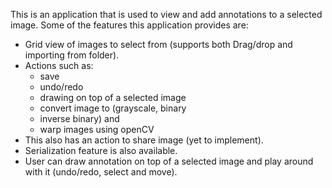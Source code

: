 This is an application that is used to view and add annotations to a selected image.
Some of the features this application provides are:
* Grid view of images to select from (supports both Drag/drop and importing from folder).
* Actions such as:
  * save
  * undo/redo
  * drawing on top of a selected image
  * convert image to (grayscale, binary
  * inverse binary) and
  * warp images using openCV
* This also has an action to share image (yet to implement).
* Serialization feature is also available.
* User can draw annotation on top of a selected image and play around with it (undo/redo, select and move).
